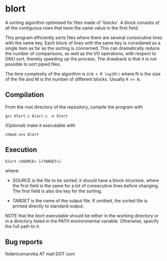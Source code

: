 # blort

A sorting algorithm optimised for files made of 'blocks'. A block consists of
all the contiguous rows that have the same value in the first field.

This program efficiently sorts files where there are several consecutive lines
with the same key. Each block of lines with the same key is considered as a
single item as far as the sorting is concerned. This can dramatically reduce
the number of comparisons, as well as the I/O operations, with respect to GNU
sort, thereby speeding up the process. The drawback is that it is not possible
to sort piped files.

The time complexity of the algorithm is `O(N + M log(M))` where N is the
size of the file and M is the number of different blocks. Usually `M <<
N.`

## Compilation

From the root directory of the repository, compile the program with

```
gcc blort.c blarr.c -o blort
```

(Optional) make it executable with

```
chmod u+x blort
```

## Execution

```
blort <SOURCE> [<TARGET>]
```

where:

* _SOURCE_ is the file to be sorted; it should have a block structure,
where the first field is the same for a lot of consecutive lines before
changing. The first field is also the key for the sorting.

* _TARGET_ is the name of the output file. If omitted, the sorted file
is printed directly to standard output.

NOTE that the blort executable should be either in the working directory
or in a directory listed in the PATH environmental variable. Otherwise,
specify the full path to it.

## Bug reports

federicomarotta AT mail DOT com
